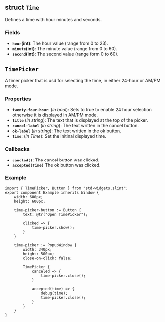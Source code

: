 <!-- Copyright © SixtyFPS GmbH <info@slint.dev> ; SPDX-License-Identifier: MIT -->

## struct `Time`

Defines a time with hour minutes and seconds.

### Fields

-   **`hour`(int)**: The hour value (range from 0 to 23).
-   **`minute`(int)**: The minute value (range from 0 to 60).
-   **`second`(int)**: The second value (range form 0 to 60).

## `TimePicker`

A timer picker that is usd for selecting the time, in either 24-hour or AM/PM mode. 

### Properties

-   **`twenty-four-hour`**: (_in_ _bool_): Sets to true to enable 24 hour selection otherwise it is displayed in AM/PM mode.  
-   **`title`** (_in_ _string_): The text that is displayed at the top of the picker.
-   **`cancel-label`** (_in_ _string_): The text written in the cancel button.
-   **`ok-label`** (_in_ _string_): The text written in the ok button.
-   **`time`**: (_in_ _Time_): Set the initinal displayed time. 

### Callbacks

-   **`cancled()`**: The cancel button was clicked.
-   **`accepted(Time)`** The ok button was clicked.

### Example

```slint
import { TimePicker, Button } from "std-widgets.slint";
export component Example inherits Window {
    width: 600px;
    height: 600px;

    time-picker-button := Button {
        text: @tr("Open TimePicker");

        clicked => {
            time-picker.show();
        }
    }

    time-picker := PopupWindow {
        width: 340px;
        height: 500px;
        close-on-click: false;

        TimePicker { 
            canceled => {
                time-picker.close();
            }

            accepted(time) => {
                debug(time);
                time-picker.close();
            }
        }
    }
}
```
